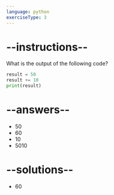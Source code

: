 ```yaml
---
language: python
exerciseType: 3
---
```


# --instructions--

What is the output of the following code?
```python
result = 50
result += 10
print(result)
```

# --answers--

- 50
- 60
- 10
- 5010

# --solutions--

- 60
